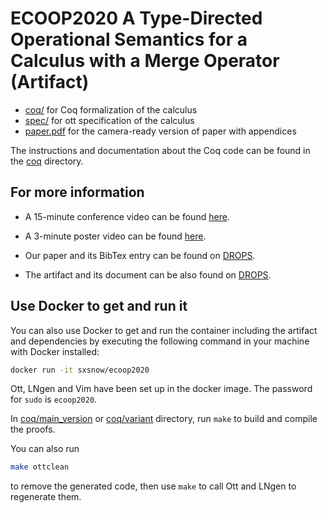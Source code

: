 # ECOOP2020 A Type-Directed Operational Semantics for a Calculus with a Merge Operator (Artifact)

- [coq/](./coq) for Coq formalization of the calculus
- [spec/](./spec) for ott specification of the calculus
- [paper.pdf](./paper.pdf) for the camera-ready version of paper with appendices

The instructions and documentation about the Coq code can be found in the [coq](./coq) directory.


## For more information

- A 15-minute conference video can be found [here](https://youtu.be/LGqrXowiSC8).

- A 3-minute poster video can be found [here](https://youtu.be/QFE7kiFXw54).

- Our paper and its BibTex entry can be found on [DROPS](https://drops.dagstuhl.de/opus/volltexte/2020/13183/).

- The artifact and its document can be also found on [DROPS](https://drops.dagstuhl.de/opus/volltexte/2020/13206/).


## Use Docker to get and run it

You can also use Docker to get and run the container including the artifact and dependencies by
executing the following command in your machine with Docker installed:

   ```sh
   docker run -it sxsnow/ecoop2020
   ```
   
Ott, LNgen and Vim have been set up in the docker image. The password for `sudo` is `ecoop2020`.
   
In [coq/main_version](./coq/main_version) or [coq/variant](./coq/variant) directory,
run `make` to build and compile the proofs.

You can also run

   ```sh
   make ottclean
   ```
   
to remove the generated code, then use `make` to call Ott and LNgen to regenerate them.
